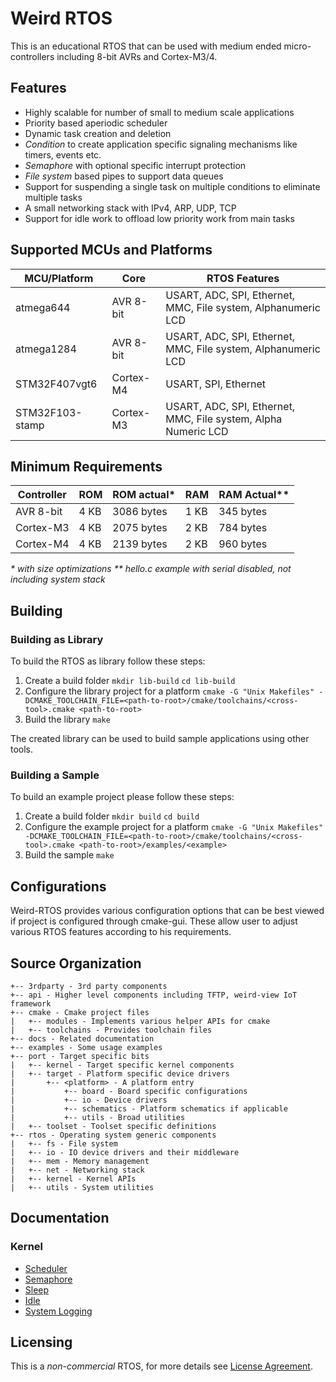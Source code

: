 Weird RTOS
==========
This is an educational RTOS that can be used with medium ended micro-controllers including 8-bit AVRs and Cortex-M3/4.

## Features
- Highly scalable for number of small to medium scale applications
- Priority based aperiodic scheduler
- Dynamic task creation and deletion
- *Condition* to create application specific signaling mechanisms like timers, events etc.
- *Semaphore* with optional specific interrupt protection
- *File system* based pipes to support data queues
- Support for suspending a single task on multiple conditions to eliminate multiple tasks
- A small networking stack with IPv4, ARP, UDP, TCP
- Support for idle work to offload low priority work from main tasks

## Supported MCUs and Platforms
| MCU/Platform | Core | RTOS Features |
| ------------ | ---- | -------- |
| atmega644 | AVR 8-bit | USART, ADC, SPI, Ethernet, MMC, File system, Alphanumeric LCD |
| atmega1284 | AVR 8-bit | USART, ADC, SPI, Ethernet, MMC, File system, Alphanumeric LCD |
| STM32F407vgt6 | Cortex-M4 | USART, SPI, Ethernet |
| STM32F103-stamp | Cortex-M3 | USART, ADC, SPI, Ethernet, MMC, File system, Alpha Numeric LCD |

## Minimum Requirements
| Controller | ROM | ROM actual\* | RAM | RAM Actual\*\* |
| ---------- | --- | ---------- | --- | ---------- |
| AVR 8-bit | 4 KB | 3086 bytes | 1 KB | 345 bytes |
| Cortex-M3 | 4 KB | 2075 bytes | 2 KB | 784 bytes |
| Cortex-M4 | 4 KB | 2139 bytes | 2 KB | 960 bytes |

_* with size optimizations_
_** hello.c example with serial disabled, not including system stack_

## Building
### Building as Library
To build the RTOS as library follow these steps:
1. Create a build folder
    `mkdir lib-build`
    `cd lib-build`
2. Configure the library project for a platform
    `cmake -G "Unix Makefiles" -DCMAKE_TOOLCHAIN_FILE=<path-to-root>/cmake/toolchains/<cross-tool>.cmake <path-to-root>`
3. Build the library
    `make`

The created library can be used to build sample applications using other tools.

### Building a Sample
To build an example project please follow these steps:
1. Create a build folder
    `mkdir build`
    `cd build`
2. Configure the example project for a platform
    `cmake -G "Unix Makefiles" -DCMAKE_TOOLCHAIN_FILE=<path-to-root>/cmake/toolchains/<cross-tool>.cmake <path-to-root>/examples/<example>`
3. Build the sample
    `make`

## Configurations
Weird-RTOS provides various configuration options that can be best viewed if project is configured through cmake-gui. These allow user to adjust various RTOS features according to his requirements.

## Source Organization

```
+-- 3rdparty - 3rd party components
+-- api - Higher level components including TFTP, weird-view IoT framework
+-- cmake - Cmake project files
|   +-- modules - Implements various helper APIs for cmake
|   +-- toolchains - Provides toolchain files
+-- docs - Related documentation
+-- examples - Some usage examples
+-- port - Target specific bits
|   +-- kernel - Target specific kernel components
|   +-- target - Platform specific device drivers
|       +-- <platform> - A platform entry
|           +-- board - Board specific configurations
|           +-- io - Device drivers
|           +-- schematics - Platform schematics if applicable
|           +-- utils - Broad utilities
|   +-- toolset - Toolset specific definitions
+-- rtos - Operating system generic components
|   +-- fs - File system
|   +-- io - IO device drivers and their middleware
|   +-- mem - Memory management
|   +-- net - Networking stack
|   +-- kernel - Kernel APIs
|   +-- utils - System utilities
```

## Documentation
### Kernel
- [Scheduler](docs/kernel/SCHEDULER.md)
- [Semaphore](docs/kernel/SEMAPHORE.md)
- [Sleep](docs/kernel/SLEEP.md)
- [Idle](docs/kernel/IDLE.md)
- [System Logging](docs/kernel/LOGGING.md)

## Licensing
This is a _non-commercial_ RTOS, for more details see [License Agreement](LICENSE.md).